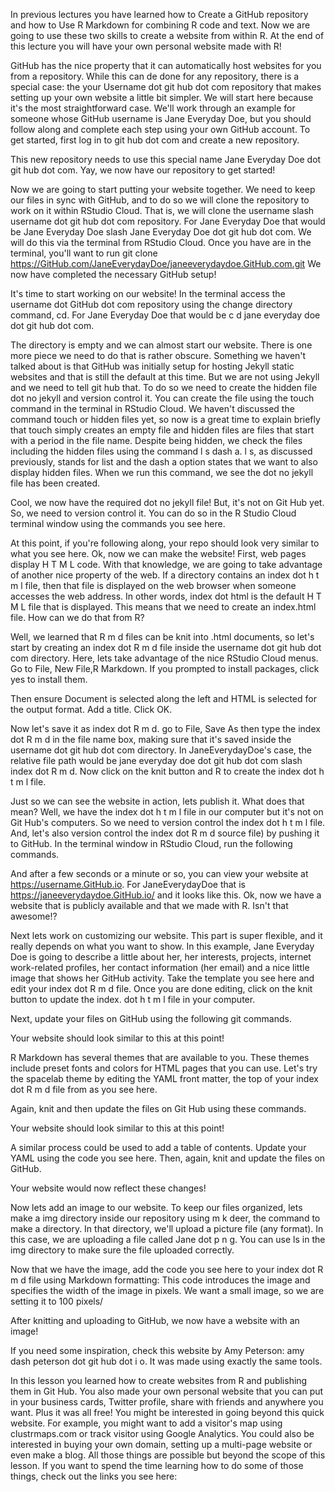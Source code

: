 In previous lectures you have learned how to Create a GitHub repository and how to Use R Markdown for combining R code and text. Now we are going to use these two skills to create a website from within R. At the end of this lecture you will have your own personal website made with R!

GitHub has the nice property that it can automatically host websites for you from a repository. While this can de done for any repository, there is a special case: the your Username dot git hub dot com repository that makes setting up your own website a little bit simpler. We will start here because it's the most straightforward case. We'll work through an example for someone whose GitHub username is Jane Everyday Doe, but you should follow along and complete each step using your own GitHub account. To get started, first log in to git hub dot com and create a new repository. 

This new repository needs to use this special name Jane Everyday Doe dot git hub dot com. Yay, we now have our repository to get started!

Now we are going to start putting your website together. We need to keep our files in sync with GitHub, and to do so we will clone the repository to work on it within RStudio Cloud. That is, we will clone the username slash username dot git hub dot com repository. For Jane Everyday Doe that would be Jane Everyday Doe slash Jane Everyday Doe dot git hub dot com. We will do this via the terminal from RStudio Cloud. Once you have are in the terminal, you'll want to run git clone https://GitHub.com/JaneEverydayDoe/janeeverydaydoe.GitHub.com.git We now have completed the necessary GitHub setup!

It's time to start working on our website! In the terminal access the username dot GitHub dot com repository using the change directory command, cd. For Jane Everyday Doe that would be c d jane everyday doe dot git hub dot com.

The directory is empty and we can almost start our website. There is one more piece we need to do that is rather obscure. Something we haven't talked about is that GitHub was initially setup for hosting Jekyll static websites and that is still the default at this time. But we are not using Jekyll and we need to tell git hub that. To do so we need to create the hidden file dot no jekyll and version control it. You can create the file using the touch command in the terminal in RStudio Cloud. We haven't discussed the command touch or hidden files yet, so now is a great time to explain briefly that touch simply creates an empty file and hidden files are files that start with a period in the file name. Despite being hidden, we check the files including the hidden files using the  command l s dash a. l s, as discussed previously, stands for list and the dash a option states that we want to also display hidden files. When we run this command, we see the dot no jekyll file has been created.

Cool, we now have the required dot no jekyll file! But, it's not on Git Hub yet. So, we need to version control it. You can do so in the R Studio Cloud terminal window using the commands you see here.

At this point, if you're following along, your repo should look very similar to what you see here. Ok, now we can make the website! First, web pages display H T M L code. With that knowledge, we are going to take advantage of another nice property of the web.  If a directory contains an index dot h t m l file, then that file is displayed on the web browser when someone accesses the web address. In other words, index dot html is the default H T M L file that is displayed. This means that we need to create an index.html file. How can we do that from R?

Well, we learned that R m d files can be knit into .html documents, so let's start by creating an index dot R m d file inside the username dot git hub dot com directory. Here, lets take advantage of the nice RStudio Cloud menus. Go to File, New File,R Markdown. If you prompted to install packages, click yes to install them. 

Then ensure Document is selected along the left and HTML is selected for the output format. Add a title. Click OK.

Now let's save it as index dot R m d. go to File, Save As then type the index dot R m d in the file name box, making sure that it's saved inside the username dot git hub dot com directory. In JaneEverydayDoe's case, the relative file path would be jane everyday doe dot git hub dot com slash index dot R m d. Now click on the knit button and R to create the index dot h t m l file.

Just so we can see the website in action, lets publish it. What does that mean? Well, we have the index dot h t m l file in our computer but it's not on Git Hub's computers. So we need to version control the index dot h t m l file. And, let's also version control the index dot R m d  source file) by pushing it to GitHub. In the terminal window in RStudio Cloud, run the following commands.

And after a few seconds or a minute or so, you can view your website at https://username.GitHub.io. For JaneEverydayDoe that is https://janeeverydaydoe.GitHub.io/ and it looks like this. Ok, now we have a website that is publicly available and that we made with R. Isn't that awesome!? 

Next lets work on customizing our website. This part is super flexible, and it really depends on what you want to show. In this example, Jane Everyday Doe is going to describe a little about her, her interests, projects, internet work-related profiles, her contact information (her email) and a nice little image that shows her GitHub activity. Take the template you see here and edit your index dot R m d file.  Once you are done editing, click on the knit button to update the index. dot h t m l file in your computer. 

Next, update your files on GitHub using the following git commands.

Your website should look similar to this at this point!

R Markdown has several themes that are available to you. These themes include preset fonts and colors for HTML pages that you can use. Let's try the spacelab theme by editing the YAML front matter, the top of your index dot R m d file from as you see here.

Again, knit and then update the files on Git Hub using these commands.

Your website should look similar to this at this point!

A similar process could be used to add a table of contents. Update your YAML using the code you see here. Then, again, knit and update the files on GitHub.

Your website would now reflect these changes!

Now lets add an image to our website. To keep our files organized, lets make a img directory inside our repository using m k deer, the command to make a directory. In that directory, we'll upload a picture file (any format). In this case, we are uploading a file called Jane dot p n g. You can use ls in the img directory to make sure the file uploaded correctly.

Now that we have the image, add the code you see here to your index dot R m d file using Markdown formatting: This code introduces the image and specifies the width of the image in pixels. We want a small image, so we are setting it to 100 pixels/ 

After knitting and uploading to GitHub, we now have a website with an image!

If you need some inspiration, check this website by Amy Peterson: amy dash peterson dot git hub dot i o. It was made using exactly the same tools. 

In this lesson you learned how to create websites from R and publishing them in Git Hub. You also made your own personal website that you can put in your business cards, Twitter profile, share with friends and anywhere you want. Plus it was all free! You might be interested in going beyond this quick website. For example, you might want to add a visitor's map using clustrmaps.com or track visitor using Google Analytics. You could also be interested in buying your own domain, setting up a multi-page website or even make a blog. All those things are possible but beyond the scope of this lesson. If you want to spend the time learning how to do some of those things, check out the links you see here:
